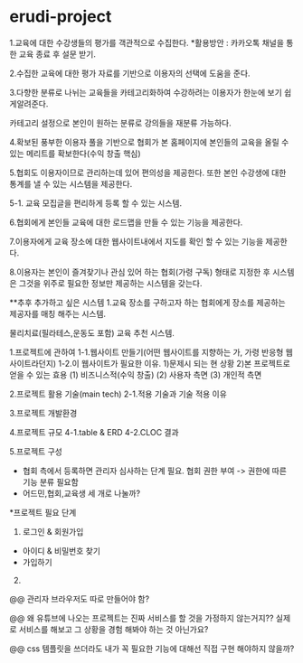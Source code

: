 # erudi-project

1.교육에 대한 수강생들의 평가를 객관적으로 수집한다.
 *활용방안 : 카카오톡 채널을 통한 교육 종료 후 설문 받기.
 
2.수집한 교육에 대한 평가 자료를 기반으로 이용자의 선택에 도움을 준다.

3.다향한 분류로 나뉘는 교육들을 카테고리화하여 수강하려는 이용자가 한눈에 보기 쉽게알려준다. 

카테고리 설정으로 본인이 원하는 분류로 강의들을 재분류 가능하다.

4.확보된 풍부한 이용자 풀을 기반으로 협회가 본 홈페이지에 본인들의 교육을 올릴 수 있는 메리트를 확보한다(수익 창출 핵심)

5.협회도 이용자이므로 관리하는데 있어 편의성을 제공한다. 또한 본인 수강생에 대한 통계를 낼 수 있는 시스템을 제공한다.

 5-1. 교육 모집글을 편리하게 등록 할 수 있는 시스템.
 
6.협회에게 본인들 교육에 대한 로드맵을 만들 수 있는 기능을 제공한다.

7.이용자에게 교육 장소에 대한 웹사이트내에서 지도를 확인 할 수 있는 기능을 제공한다.

8.이용자는 본인이 즐겨찾기나 관심 있어 하는 협회(가령 구독) 형태로 지정한 후 시스템은 그것을 위주로 필요한 정보만 제공하는 시스템을 갖는다.


**추후 추가하고 싶은 시스템
1.교육 장소를 구하고자 하는 협회에게 장소를 제공하는 제공자를 매칭 해주는 시스템.

물리치료(필라테스,운동도 포함) 교육 추천 시스템.


1.프로젝트에 관하여
 1-1.웹사이트 만들기(어떤 웹사이트를 지향하는 가, 가령 반응형 웹사이트라던지)
 1-2.이 웹사이트가 필요한 이유.
    1)문제시 되는 현 상황
    2)본 프로젝트로 얻을 수 있는 효용
      (1) 비즈니스적(수익 창출)
      (2) 사용자 측면
      (3) 개인적 측면

2.프로젝트 활용 기술(main tech)
 2-1.적용 기술과 기술 적용 이유

3.프로젝트 개발환경

4.프로젝트 규모
 4-1.table & ERD
 4-2.CLOC 결과

5.프로젝트 구성
- 협회 측에서 등록하면 관리자 심사하는 단계 필요. 협회 권한 부여 -> 권한에 따른 기능 분류 필요함
- 어드민,협회,교육생 세 개로 나눌까? 

*프로젝트 필요 단계
1) 로그인 & 회원가입
  - 아이디 & 비밀번호 찾기
  - 가입하기

2)

@@ 관리자 브라우저도 따로 만들어야 함?

@@ 왜 유튜브에 나오는 프로젝트는 진짜 서비스를 할 것을 가정하지 않는거지?? 실제로 서비스를 해보고 그 상황을 경험 해봐야 하는 것 아닌가요?

@@ css 템플릿을 쓰더라도 내가 꼭 필요한 기능에 대해선 직접 구현 해야하지 않을까?
